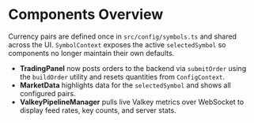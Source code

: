# Components Overview

Currency pairs are defined once in `src/config/symbols.ts` and shared across the UI.
`SymbolContext` exposes the active `selectedSymbol` so components no longer maintain their own defaults.

- **TradingPanel** now posts orders to the backend via `submitOrder` using the `buildOrder` utility and resets quantities from `ConfigContext`.
- **MarketData** highlights data for the `selectedSymbol` and shows all configured pairs.
 - **ValkeyPipelineManager** pulls live Valkey metrics over WebSocket to display feed rates, key counts, and server stats.

